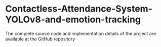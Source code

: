 # Contactless-Attendance-System-YOLOv8-and-emotion-tracking
The complete source code and implementation details of the project are available at the GitHub repository
